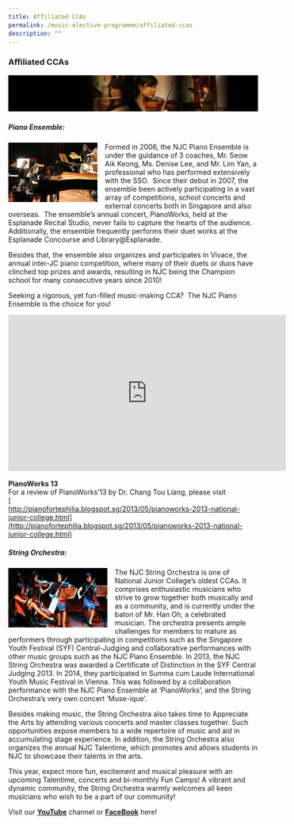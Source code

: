 ```yaml
---
title: Affiliated CCAs
permalink: /music-elective-programme/affiliated-ccas
description: ""
---
```

### Affiliated CCAs

![](/images/musicp2.png)

##### Piano Ensemble:

<img src="/images/musicp4.png" style="width:180px;height:120px;margin-right:15px;" align = "left">  Formed in 2006, the NJC Piano Ensemble is under the guidance of 3 coaches, Mr. Seow Aik Keong, Ms. Denise Lee, and Mr. Lim Yan, a professional who has performed extensively with the SSO.  Since their debut in 2007, the ensemble been actively participating in a vast array of competitions, school concerts and external concerts both in Singapore and also overseas.  The ensemble’s annual concert, PianoWorks, held at the Esplanade Recital Studio, never fails to capture the hearts of the audience.  Additionally, the ensemble frequently performs their duet works at the Esplanade Concourse and Library@Esplanade.

Besides that, the ensemble also organizes and participates in Vivace, the annual inter-JC piano competition, where many of their duets or duos have clinched top prizes and awards, resulting in NJC being the Champion school for many consecutive years since 2010!

Seeking a rigorous, yet fun-filled music-making CCA?  The NJC Piano Ensemble is the choice for you!

<iframe width="560" height="315" src="https://www.youtube.com/embed/W9gb96OU5SQ" title="YouTube video player" frameborder="0" allow="accelerometer; autoplay; clipboard-write; encrypted-media; gyroscope; picture-in-picture" allowfullscreen></iframe>

**PianoWorks 13**  
For a review of PianoWorks’13 by Dr. Chang Tou Liang, please visit  
[  
http://pianofortephilia.blogspot.sg/2013/05/pianoworks-2013-national-junior-college.html](http://pianofortephilia.blogspot.sg/2013/05/pianoworks-2013-national-junior-college.html)

##### String Orchestra:

<img src="/images/musicp5.png" style="width:200px;height:120px;margin-right:15px;" align = "left"> The NJC String Orchestra is one of National Junior College’s oldest CCAs. It comprises enthusiastic musicians who strive to grow together both musically and as a community, and is currently under the baton of Mr. Han Oh, a celebrated musician. The orchestra presents ample challenges for members to mature as performers through participating in competitions such as the Singapore Youth Festival (SYF) Central-Judging and collaborative performances with other music groups such as the NJC Piano Ensemble. In 2013, the NJC String Orchestra was awarded a Certificate of Distinction in the SYF Central Judging 2013. In 2014, they participated in Summa cum Laude International Youth Music Festival in Vienna. This was followed by a collaboration performance with the NJC Piano Ensemble at ‘PianoWorks’, and the String Orchestra’s very own concert ‘Muse-ique’.

Besides making music, the String Orchestra also takes time to Appreciate the Arts by attending various concerts and master classes together. Such opportunities expose members to a wide repertoire of music and aid in accumulating stage experience. In addition, the String Orchestra also organizes the annual NJC Talentime, which promotes and allows students in NJC to showcase their talents in the arts.

This year, expect more fun, excitement and musical pleasure with an upcoming Talentime, concerts and bi-monthly Fun Camps! A vibrant and dynamic community, the String Orchestra warmly welcomes all keen musicians who wish to be a part of our community!

Visit our [**YouTube**](https://www.youtube.com/channel/UC30BEnYeMEgzpwH7FglyOiQ?view_as=public "Strings YouTube Channel") channel or **[FaceBook](https://www.facebook.com/NJCstrings?ref=aymt_homepage_panel "Strings FaceBook")** here!
		 
